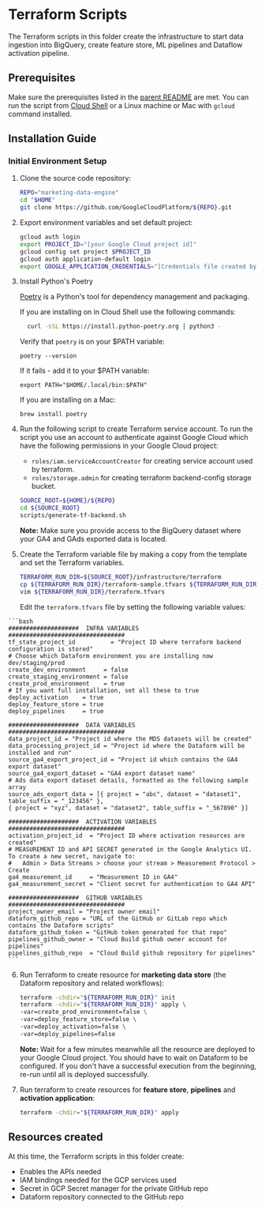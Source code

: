 # Terraform Scripts

The Terraform scripts in this folder create the infrastructure to start data ingestion
into BigQuery, create feature store, ML pipelines and Dataflow activation pipeline.

## Prerequisites

Make sure the prerequisites listed in the [parent README](../README.md) are met. You can run the script
from [Cloud Shell](https://cloud.google.com/shell/docs/using-cloud-shelld.google.com/shell/docs/using-cloud-shell)
or a Linux machine or Mac with `gcloud` command installed.

## Installation Guide

### Initial Environment Setup

1. Clone the source code repository:

    ```bash
    REPO="marketing-data-engine"
    cd "$HOME"
    git clone https://github.com/GoogleCloudPlatform/${REPO}.git
    ```

2. Export environment variables and set default project:

    ```bash
    gcloud auth login
    export PROJECT_ID="[your Google Cloud project id]"
    gcloud config set project $PROJECT_ID
    gcloud auth application-default login
    export GOOGLE_APPLICATION_CREDENTIALS="[Credentials file created by the last command]"
    ```

3. Install Python's Poetry

   [Poetry](https://python-poetry.org/docs/) is a Python's tool for dependency management and packaging.

   If you are installing on in Cloud Shell use the following commands:
   ```bash
     curl -sSL https://install.python-poetry.org | python3 -
   ```
   Verify that `poetry` is on your $PATH variable:
   ```shell
   poetry --version
   ```
   If it fails - add it to your $PATH variable:
   ```shell
   export PATH="$HOME/.local/bin:$PATH" 
   ```

   If you are installing on a Mac:
   ```shell
   brew install poetry
   ```

3. Run the following script to create Terraform service account. To run the script you use an account to authenticate
   against Google Cloud which have the following permissions in your Google Cloud project:
   * `roles/iam.serviceAccountCreator` for creating service account used by terraform.
   * `roles/storage.admin` for creating terraform backend-config storage bucket.

    ```bash
    SOURCE_ROOT=${HOME}/${REPO}
    cd ${SOURCE_ROOT}
    scripts/generate-tf-backend.sh
    ```

   **Note:** Make sure you provide access to the BigQuery dataset where your GA4 and GAds exported data is located.

5. Create the Terraform variable file by making a copy from the template and set the Terraform variables.

    ```bash
    TERRAFORM_RUN_DIR=${SOURCE_ROOT}/infrastructure/terraform
    cp ${TERRAFORM_RUN_DIR}/terraform-sample.tfvars ${TERRAFORM_RUN_DIR}/terraform.tfvars
    vim ${TERRAFORM_RUN_DIR}/terraform.tfvars
    ```

   Edit the `terraform.tfvars` file by setting the following variable values:

<!--  TODO: We are going to need to keep this list in sync  with the actual file. Perhaps it's not worth doing it. -->

    ```bash
    ####################  INFRA VARIABLES  #################################
    tf_state_project_id          = "Project ID where terraform backend configuration is stored"
    # Choose which Dataform environment you are installing now dev/staging/prod
    create_dev_environment     = false
    create_staging_environment = false
    create_prod_environment    = true
    # If you want full installation, set all these to true
    deploy_activation    = true
    deploy_feature_store = true
    deploy_pipelines     = true

    ####################  DATA VARIABLES  #################################
    data_project_id = "Project id where the MDS datasets will be created"
    data_processing_project_id = "Project id where the Dataform will be installed and run"
    source_ga4_export_project_id = "Project id which contains the GA4 export dataset"
    source_ga4_export_dataset = "GA4 export dataset name"
    # Ads data export dataset details, formatted as the following sample array 
    source_ads_export_data = [{ project = "abc", dataset = "dataset1", table_suffix = "_123456" },
    { project = "xyz", dataset = "dataset2", table_suffix = "_567890" }]
    
    ####################  ACTIVATION VARIABLES  #################################
    activation_project_id  = "Project ID where activation resources are created"
    # MEASUREMENT ID and API SECRET generated in the Google Analytics UI. To create a new secret, navigate to:
    #   Admin > Data Streams > choose your stream > Measurement Protocol > Create
    ga4_measurement_id     = "Measurement ID in GA4"
    ga4_measurement_secret = "Client secret for authentication to GA4 API"

    ####################  GITHUB VARIABLES  #################################
    project_owner_email = "Project owner email"
    dataform_github_repo = "URL of the GitHub or GitLab repo which contains the Dataform scripts"
    dataform_github_token = "GitHub token generated for that repo"
    pipelines_github_owner = "Cloud Build github owner account for pipelines"
    pipelines_github_repo  = "Cloud Build github repository for pipelines"
    ```

6. Run Terraform to create resource for **marketing data store** (the Dataform repository and related workflows):

    ```bash
    terraform -chdir="${TERRAFORM_RUN_DIR}" init
    terraform -chdir="${TERRAFORM_RUN_DIR}" apply \
    -var=create_prod_environment=false \
    -var=deploy_feature_store=false \
    -var=deploy_activation=false \
    -var=deploy_pipelines=false
    ```

   **Note:** Wait for a few minutes meanwhile all the resource are deployed to your Google Cloud project. You should
   have to wait on Dataform to be configured.
   If you don't have a successful execution from the beginning, re-run until all is deployed successfully.

7. Run terraform to create resources for **feature store**, **pipelines** and **activation application**:

    ```bash
    terraform -chdir="${TERRAFORM_RUN_DIR}" apply
    ```

## Resources created

At this time, the Terraform scripts in this folder create:

- Enables the APIs needed
- IAM bindings needed for the GCP services used
- Secret in GCP Secret manager for the private GitHub repo
- Dataform repository connected to the GitHub repo
